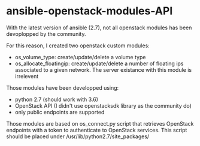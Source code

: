 # ansible-openstack-modules-API
With the latest version of ansible (2.7), not all openstack modules has been devoplopped by the community.

For this reason, I created two openstack custom modules:
  - os_volume_type: create/update/delete a volume type
  - os_allocate_floatingip: create/update/delete a number of floating ips associated to a given network. The server existance with this module is irrelevent

Those modules have been developped using:
  - python 2.7 (should work with 3.6)
  - OpenStack API (I didn't use openstacksdk library as the community do)
  - only public endpoints are supported

Those modules are based on os_connect.py script that retrieves OpenStack endpoints with a token to authenticate to OpenStack services. This script should be placed under /usr/lib/python2.7/site_packages/
